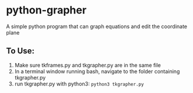 # python-grapher
A simple python program that can graph equations and edit the coordinate plane

## To Use:
1. Make sure tkframes.py and tkgrapher.py are in the same file
2. In a terminal window running bash, navigate to the folder containing tkgrapher.py
3. run tkgrapher.py with python3: `python3 tkgrapher.py`
